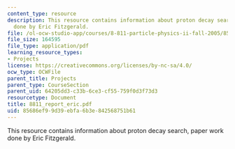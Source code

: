 ```yaml
---
content_type: resource
description: This resource contains information about proton decay search, paper work
  done by Eric Fitzgerald.
file: /ol-ocw-studio-app/courses/8-811-particle-physics-ii-fall-2005/85686ef99d39ebfa6b3e842568751b61_8811_report_eric.pdf
file_size: 164595
file_type: application/pdf
learning_resource_types:
- Projects
license: https://creativecommons.org/licenses/by-nc-sa/4.0/
ocw_type: OCWFile
parent_title: Projects
parent_type: CourseSection
parent_uid: 64205dd3-c33b-6ce3-cf55-759f0d3f73d3
resourcetype: Document
title: 8811_report_eric.pdf
uid: 85686ef9-9d39-ebfa-6b3e-842568751b61
---
```

This resource contains information about proton decay search, paper work done by Eric Fitzgerald.